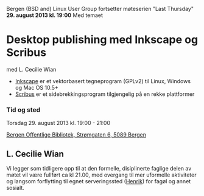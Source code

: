 Bergen (BSD and) Linux User Group fortsetter møteserien "Last Thursday" **29. august 2013 kl. 19:00**
Med temaet

Desktop publishing med Inkscape og Scribus
==========================================
med L. Cecilie Wian

 * [Inkscape](http://inkscape.org/) er et vektorbasert tegneprogram (GPLv2) til Linux, Windows og Mac OS 10.5+
 * [Scribus](http://www.scribus.net/canvas/Scribus) er et sidebrekkingsprogram tilgjengelig på en rekke plattformer


### Tid og sted ###
Torsdag 29. august 2013 kl. 19:00 - 21:00

[Bergen Offentlige Bibliotek, Strømgaten 6, 5089 Bergen](http://goo.gl/tvYlYP)



L. Cecilie Wian
------------------------------------------



Vi legger som tidligere opp til at den formelle, disiplinerte 
faglige delen av møtet vil være fullført ca kl 21.00, med overgang 
til mer uformelle aktiviteter og langsom forflytting til egnet 
serveringssted ([Henrik](http://goo.gl/DSnHiG)) for fagøl og annet sosialt.
